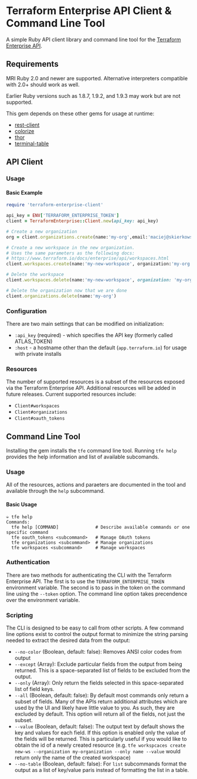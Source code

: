 # Terraform Enterprise API Client & Command Line Tool
A simple Ruby API client library and command line tool for the [Terraform Enterprise API](https://www.terraform.io/docs/enterprise/api/index.html).



## Requirements

MRI Ruby 2.0 and newer are supported. Alternative interpreters compatible with 2.0+ should work as well.

Earlier Ruby versions such as 1.8.7, 1.9.2, and 1.9.3 may work but are not supported.

This gem depends on these other gems for usage at runtime:

- [rest-client](https://github.com/rest-client/rest-client)
- [colorize](https://github.com/fazibear/colorize)
- [thor](https://github.com/erikhuda/thor)
- [terminal-table](https://github.com/tj/terminal-table)

## API Client

### Usage



#### Basic Example

```ruby
require 'terraform-enterprise-client'

api_key = ENV['TERRAFORM_ENTERPRISE_TOKEN']
client = TerraformEnterprise::Client.new(api_key: api_key)

# Create a new organization
org = client.organizations.create(name:'my-org',email:'maciej@skierkowski.com')

# Create a new workspace in the new organization.
# Uses the same parameters as the following docs:
# https://www.terraform.io/docs/enterprise/api/workspaces.html
client.workspaces.create(name:'my-new-workspace', organization:'my-org')

# Delete the workspace
client.workspaces.delete(name:'my-new-workspace', organization: 'my-org')

# Delete the organization now that we are done
client.organizations.delete(name:'my-org')
```



### Configuration

There are two main settings that can be modified on initialization:

- `:api_key` (required) - which specifies the API key (formerly called ATLAS_TOKEN)
- `:host` - a hostname other than the default (`app.terraform.io`) for usage with private installs

### Resources

The number of supported resources is a subset of the resources exposed via the Terraform Enterprise API. Additional resources will be added in future releases. Current supported resources include:

- `Client#workspaces`
- `Client#organizations`
- `Client#oauth_tokens`

## Command Line Tool

Installing the gem installs the `tfe` command line tool. Running `tfe help` provides the help information and list of available subcomands.

### Usage

All of the resources, actions and paraeters are documented in the tool and available through the `help` subcommand.

#### Basic Usage

```shell
➭ tfe help
Commands:
  tfe help [COMMAND]              # Describe available commands or one specific command
  tfe oauth_tokens <subcommand>   # Manage OAuth tokens
  tfe organizations <subcommand>  # Manage organizations
  tfe workspaces <subcommand>     # Manage workspaces
```

### Authentication

There are two methods for authenticating the CLI with the Terraform Enterprise API. The first is to use the `TERRAFORM_ENTERPRISE_TOKEN` environment variable. The second is to pass in the token on the command line using the `--token` option. The command line option takes precendence over the environment variable.

### Scripting

The CLI is designed to be easy to call from other scripts. A few command line options exist to control the output format to minimize the string parsing needed to extract the desired data from the output:

- `--no-color` (Boolean, default: false): Removes ANSI color codes from output
- `--except` (Array): Exclude particular fields from the output from being returned. This is a space-separated list of fields to be excluded from the output.
- `--only` (Array): Only return the fields selected in this space-separated list of field keys.
- `--all` (Boolean, default: false): By default most commands only return a subset of fields. Many of the APIs return additional attributes which are used by the UI and likely have little value to you. As such, they are excluded by default. This option will return all of the fields, not just the subset.
- `--value` (Boolean, default: false): The output text by default shows the key and values for each field. If this option is enabled only the value of the fields will be returned. This is particularly useful if you would like to obtain the id of a newly created resource (e.g. `tfe workspcaces create new-ws --organization my-organization --only name --value` would return only the name of the created workspace)
- `--no-table` (Boolean, default: false): For `list` subcommands format the output as a list of key/value paris instead of formatting the list in a table. 
